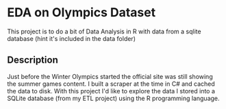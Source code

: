 # EDA on Olympics Dataset

This project is to do a bit of Data Analysis in R with data from a sqlite database (hint it's included in the data folder)

## Description

Just before the Winter Olympics started the official site was still showing the summer games content. I built a scraper at the time in C# and cached the data to disk. With this project I'd like to explore the data I stored into a SQLite database (from my ETL project) using the R programming language.